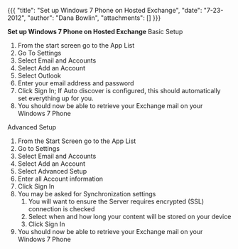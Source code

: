 {{{
  "title": "Set up Windows 7 Phone on Hosted Exchange",
  "date": "7-23-2012",
  "author": "Dana Bowlin",
  "attachments": []
}}}

<div>
  <strong>Set up Windows 7 Phone on Hosted Exchange</strong> Basic Setup
  <ol>
    <li>From the start screen go to the App List</li>
    <li>Go To Settings</li>
    <li>Select Email and Accounts</li>
    <li>Select Add an Account</li>
    <li>Select Outlook</li>
    <li>Enter your email address and password</li>
    <li>Click Sign In; If&nbsp;Auto discover&nbsp;is configured, this should automatically set everything up for you.</li>
    <li>You should now be able to retrieve your Exchange mail on your Windows 7 Phone</li>
  </ol>
  Advanced Setup
  <ol>
    <li>From the Start Screen go to the App List</li>
    <li>Go to Settings</li>
    <li>Select Email and Accounts</li>
    <li>Select Add an Account</li>
    <li>Select Advanced Setup</li>
    <li>Enter all Account information</li>
    <li>Click Sign In</li>
    <li>You may be asked for Synchronization settings
      <ol>
        <li>You will want to ensure the Server requires encrypted (SSL) connection is checked</li>
        <li>Select when and how long your content will be stored on your device</li>
        <li>Click Sign In</li>
      </ol>
    </li>
    <li>You should now be able to retrieve your Exchange mail on your Windows 7 Phone</li>
  </ol>
</div>
